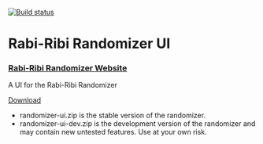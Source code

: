 [![Build status](https://ci.appveyor.com/api/projects/status/v707aahnn2wv3hh0/branch/master?svg=true)](https://ci.appveyor.com/project/wcko87/rabiribi-randomizer-ui-rc94b/branch/master)

# Rabi-Ribi Randomizer UI

### [Rabi-Ribi Randomizer Website](https://wcko87.github.io/rabiribi-randomizer/)

A UI for the Rabi-Ribi Randomizer

[Download](https://ci.appveyor.com/project/wcko87/rabiribi-randomizer-ui-rc94b/build/artifacts)
* randomizer-ui.zip is the stable version of the randomizer.
* randomizer-ui-dev.zip is the development version of the randomizer and may contain new untested features. Use at your own risk.


 
 
